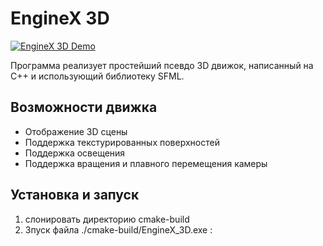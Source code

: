 # EngineX 3D

[![EngineX 3D Demo](https://github.com/NooFreeNames/EngineX-3D/blob/main/engine.gif?raw=true)](https://youtu.be/kjdEqVCpwhQ )

Программа реализует простейший псевдо 3D движок, написанный на C++ и использующий библиотеку SFML.

## Возможности движка

- Отображение 3D сцены
- Поддержка текстурированных поверхностей
- Поддержка освещения
- Поддержка вращения и плавного перемещения камеры

## Установка и запуск

1. слонировать директорию cmake-build
2. Зпуск файла ./cmake-build/EngineX_3D.exe :

   

